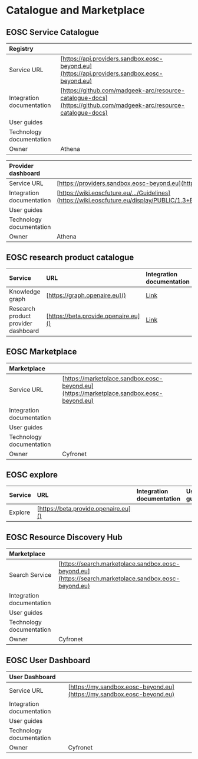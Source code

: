 # Catalogue and Marketplace

## EOSC Service Catalogue

<!-- | Service                         | URL                                              | Integration documentation                                                                                                    | User guides | Technology documentation | Owner  |
| :------------------------------ | :----------------------------------------------- | :--------------------------------------------------------------------------------------------------------------------------- | :---------- | :----------------------- | :----- |
| EOSC service resource catalogue | [https://api.providers.sandbox.eosc-beyond.eu]() | [Link](https://github.com/madgeek-arc/resource-catalogue-docs)                                                               |             |                          | Athena |
| Provider dashboard              | [https://providers.sandbox.eosc-beyond.eu]()     | [Link](https://wiki.eoscfuture.eu/display/PUBLIC/1.3+EOSC+Service+Catalogue%3A+Architecture+and+Interoperability+Guidelines) |             |                          | Athena | -->


| Registry                  |                                                                                                                  |
| :------------------------ | :--------------------------------------------------------------------------------------------------------------- |
| Service URL               | [https://api.providers.sandbox.eosc-beyond.eu](https://api.providers.sandbox.eosc-beyond.eu)                     |
| Integration documentation | [https://github.com/madgeek-arc/resource-catalogue-docs](https://github.com/madgeek-arc/resource-catalogue-docs) |
| User guides               |                                                                                                                  |
| Technology documentation  |                                                                                                                  |
| Owner                     | Athena                                                                                                           |


| Provider dashboard        |                                                                                                                                                                   |
| :------------------------ | :---------------------------------------------------------------------------------------------------------------------------------------------------------------- |
| Service URL               | [https://providers.sandbox.eosc-beyond.eu](https://providers.sandbox.eosc-beyond.eu)                                                                              |
| Integration documentation | [https://wiki.eoscfuture.eu/.../Guidelines](https://wiki.eoscfuture.eu/display/PUBLIC/1.3+EOSC+Service+Catalogue%3A+Architecture+and+Interoperability+Guidelines) |
| User guides               |                                                                                                                                                                   |
| Technology documentation  |                                                                                                                                                                   |
| Owner                     | Athena                                                                                                                                                            |


## EOSC research product catalogue

| Service                         |  URL                            | Integration documentation | User guides | Technology documentation | Owner  |
|:-------------------------------- |:------------------------------ |:--------------------------|:------------|:-------------------------|:-------|
| Knowledge graph |      [https://graph.openaire.eu]() | [Link](https://wiki.eoscfuture.eu/display/PUBLIC/1.2+EOSC+Research+Product+Catalogue%3A+Architecture+and+Interoperability+Guidelines) | | | OpenAIRE |
| Research product provider dashboard    |[https://beta.provide.openaire.eu]() | [Link](https://wiki.eoscfuture.eu/display/PUBLIC/1.2+EOSC+Research+Product+Catalogue%3A+Architecture+and+Interoperability+Guidelines) | | | OpenAIRE |  

## EOSC Marketplace

| Marketplace               |                                                                                          |
| :------------------------ | :--------------------------------------------------------------------------------------- |
| Service URL               | [https://marketplace.sandbox.eosc-beyond.eu](https://marketplace.sandbox.eosc-beyond.eu) |
| Integration documentation |                                                                                          |
| User guides               |                                                                                          |
| Technology documentation  |                                                                                          |
| Owner                     | Cyfronet                                                                                 |

## EOSC explore
| Service                         |  URL                            | Integration documentation | User guides | Technology documentation | Owner  |
|:-------------------------------- |:------------------------------ |:--------------------------|:------------|:-------------------------|:-------|
| Explore |        [https://beta.provide.openaire.eu]() | | | | OpenAIRE |

## EOSC Resource Discovery Hub

| Marketplace               |                                                                                                        |
| :------------------------ | :----------------------------------------------------------------------------------------------------- |
| Search Service            | [https://search.marketplace.sandbox.eosc-beyond.eu](https://search.marketplace.sandbox.eosc-beyond.eu) |
| Integration documentation |                                                                                                        |
| User guides               |                                                                                                        |
| Technology documentation  |                                                                                                        |
| Owner                     | Cyfronet                                                                                               |

## EOSC User Dashboard

| User Dashboard            |                                                                        |
| :------------------------ | :--------------------------------------------------------------------- |
| Service URL               | [https://my.sandbox.eosc-beyond.eu](https://my.sandbox.eosc-beyond.eu) |
| Integration documentation |                                                                        |
| User guides               |                                                                        |
| Technology documentation  |                                                                        |
| Owner                     | Cyfronet                                                               |